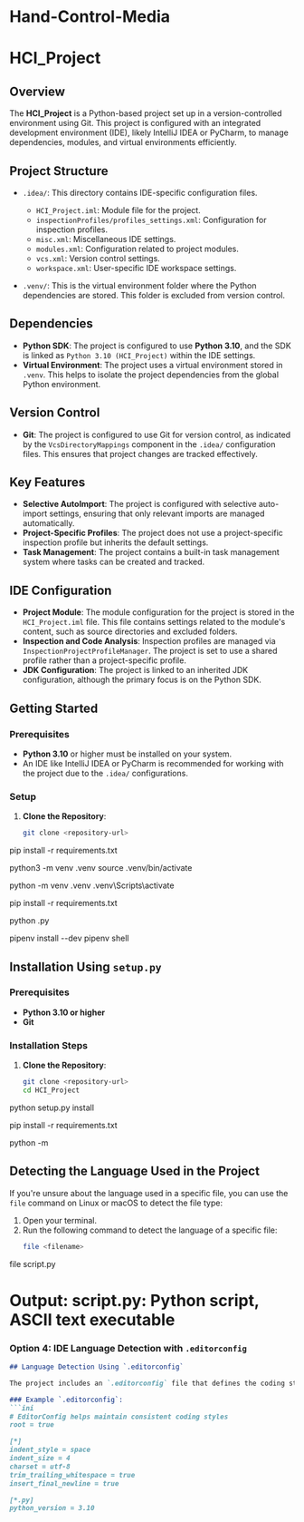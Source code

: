 # Hand-Control-Media

# HCI_Project

## Overview
The **HCI_Project** is a Python-based project set up in a version-controlled environment using Git. This project is configured with an integrated development environment (IDE), likely IntelliJ IDEA or PyCharm, to manage dependencies, modules, and virtual environments efficiently.

## Project Structure

- `.idea/`: This directory contains IDE-specific configuration files.
  - `HCI_Project.iml`: Module file for the project.
  - `inspectionProfiles/profiles_settings.xml`: Configuration for inspection profiles.
  - `misc.xml`: Miscellaneous IDE settings.
  - `modules.xml`: Configuration related to project modules.
  - `vcs.xml`: Version control settings.
  - `workspace.xml`: User-specific IDE workspace settings.

- `.venv/`: This is the virtual environment folder where the Python dependencies are stored. This folder is excluded from version control.

## Dependencies

- **Python SDK**: The project is configured to use **Python 3.10**, and the SDK is linked as `Python 3.10 (HCI_Project)` within the IDE settings.
- **Virtual Environment**: The project uses a virtual environment stored in `.venv`. This helps to isolate the project dependencies from the global Python environment.

## Version Control

- **Git**: The project is configured to use Git for version control, as indicated by the `VcsDirectoryMappings` component in the `.idea/` configuration files. This ensures that project changes are tracked effectively.

## Key Features

- **Selective AutoImport**: The project is configured with selective auto-import settings, ensuring that only relevant imports are managed automatically.
- **Project-Specific Profiles**: The project does not use a project-specific inspection profile but inherits the default settings.
- **Task Management**: The project contains a built-in task management system where tasks can be created and tracked.

## IDE Configuration

- **Project Module**: The module configuration for the project is stored in the `HCI_Project.iml` file. This file contains settings related to the module's content, such as source directories and excluded folders.
- **Inspection and Code Analysis**: Inspection profiles are managed via `InspectionProjectProfileManager`. The project is set to use a shared profile rather than a project-specific profile.
- **JDK Configuration**: The project is linked to an inherited JDK configuration, although the primary focus is on the Python SDK.
  
## Getting Started

### Prerequisites

- **Python 3.10** or higher must be installed on your system.
- An IDE like IntelliJ IDEA or PyCharm is recommended for working with the project due to the `.idea/` configurations.

### Setup

1. **Clone the Repository**:
   ```bash
   git clone <repository-url>


pip install -r requirements.txt


python3 -m venv .venv
source .venv/bin/activate

python -m venv .venv
.venv\Scripts\activate

pip install -r requirements.txt

python <script-name>.py

pipenv install --dev
pipenv shell

## Installation Using `setup.py`

### Prerequisites

- **Python 3.10 or higher**
- **Git**

### Installation Steps

1. **Clone the Repository**:
   ```bash
   git clone <repository-url>
   cd HCI_Project

python setup.py install

pip install -r requirements.txt

python -m <module-name>

## Detecting the Language Used in the Project

If you're unsure about the language used in a specific file, you can use the `file` command on Linux or macOS to detect the file type:

1. Open your terminal.
2. Run the following command to detect the language of a specific file:
   ```bash
   file <filename>

file script.py
# Output: script.py: Python script, ASCII text executable


### Option 4: IDE Language Detection with `.editorconfig`

```markdown
## Language Detection Using `.editorconfig`

The project includes an `.editorconfig` file that defines the coding style for different file types in the project. Many IDEs such as VS Code, PyCharm, and IntelliJ IDEA can automatically detect the language and apply the correct formatting based on this file.

### Example `.editorconfig`:
```ini
# EditorConfig helps maintain consistent coding styles
root = true

[*]
indent_style = space
indent_size = 4
charset = utf-8
trim_trailing_whitespace = true
insert_final_newline = true

[*.py]
python_version = 3.10







